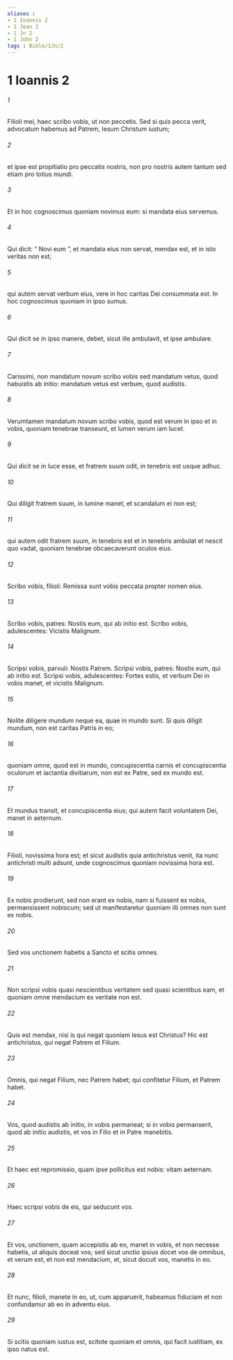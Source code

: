 ```yaml
---
aliases : 
- 1 Ioannis 2
- 1 Jean 2
- 1 Jn 2
- 1 John 2
tags : Bible/1Jn/2
---
```


# 1 Ioannis 2

###### 1
Filioli mei, haec scribo vobis, ut non peccetis. Sed si quis pecca verit, advocatum habemus ad Patrem, Iesum Christum iustum; 
###### 2
et ipse est propitiatio pro peccatis nostris, non pro nostris autem tantum sed etiam pro totius mundi.
###### 3
Et in hoc cognoscimus quoniam novimus eum: si mandata eius servemus. 
###### 4
Qui dicit: “ Novi eum ”, et mandata eius non servat, mendax est, et in isto veritas non est; 
###### 5
qui autem servat verbum eius, vere in hoc caritas Dei consummata est. In hoc cognoscimus quoniam in ipso sumus. 
###### 6
Qui dicit se in ipso manere, debet, sicut ille ambulavit, et ipse ambulare.
###### 7
Carissimi, non mandatum novum scribo vobis sed mandatum vetus, quod habuistis ab initio: mandatum vetus est verbum, quod audistis. 
###### 8
Verumtamen mandatum novum scribo vobis, quod est verum in ipso et in vobis, quoniam tenebrae transeunt, et lumen verum iam lucet. 
###### 9
Qui dicit se in luce esse, et fratrem suum odit, in tenebris est usque adhuc. 
###### 10
Qui diligit fratrem suum, in lumine manet, et scandalum ei non est; 
###### 11
qui autem odit fratrem suum, in tenebris est et in tenebris ambulat et nescit quo vadat, quoniam tenebrae obcaecaverunt oculos eius.
###### 12
Scribo vobis, filioli: Remissa sunt vobis peccata propter nomen eius. 
###### 13
Scribo vobis, patres: Nostis eum, qui ab initio est. Scribo vobis, adulescentes: Vicistis Malignum. 
###### 14
Scripsi vobis, parvuli: Nostis Patrem. Scripsi vobis, patres: Nostis eum, qui ab initio est. Scripsi vobis, adulescentes: Fortes estis, et verbum Dei in vobis manet, et vicistis Malignum.
###### 15
Nolite diligere mundum neque ea, quae in mundo sunt. Si quis diligit mundum, non est caritas Patris in eo; 
###### 16
quoniam omne, quod est in mundo, concupiscentia carnis et concupiscentia oculorum et iactantia divitiarum, non est ex Patre, sed ex mundo est. 
###### 17
Et mundus transit, et concupiscentia eius; qui autem facit voluntatem Dei, manet in aeternum.
###### 18
Filioli, novissima hora est; et sicut audistis quia antichristus venit, ita nunc antichristi multi adsunt, unde cognoscimus quoniam novissima hora est. 
###### 19
Ex nobis prodierunt, sed non erant ex nobis, nam si fuissent ex nobis, permansissent nobiscum; sed ut manifestaretur quoniam illi omnes non sunt ex nobis. 
###### 20
Sed vos unctionem habetis a Sancto et scitis omnes. 
###### 21
Non scripsi vobis quasi nescientibus veritatem sed quasi scientibus eam, et quoniam omne mendacium ex veritate non est. 
###### 22
Quis est mendax, nisi is qui negat quoniam Iesus est Christus? Hic est antichristus, qui negat Patrem et Filium. 
###### 23
Omnis, qui negat Filium, nec Patrem habet; qui confitetur Filium, et Patrem habet.
###### 24
Vos, quod audistis ab initio, in vobis permaneat; si in vobis permanserit, quod ab initio audistis, et vos in Filio et in Patre manebitis. 
###### 25
Et haec est repromissio, quam ipse pollicitus est nobis: vitam aeternam.
###### 26
Haec scripsi vobis de eis, qui seducunt vos. 
###### 27
Et vos, unctionem, quam accepistis ab eo, manet in vobis, et non necesse habetis, ut aliquis doceat vos; sed sicut unctio ipsius docet vos de omnibus, et verum est, et non est mendacium, et, sicut docuit vos, manetis in eo.
###### 28
Et nunc, filioli, manete in eo, ut, cum apparuerit, habeamus fiduciam et non confundamur ab eo in adventu eius. 
###### 29
Si scitis quoniam iustus est, scitote quoniam et omnis, qui facit iustitiam, ex ipso natus est.
